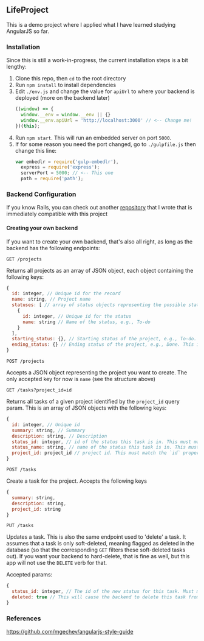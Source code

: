 ## LifeProject
This is a demo project where I applied what I have learned studying AngularJS so far.

### Installation
Since this is still a work-in-progress, the current installation steps is a bit lengthy:

1. Clone this repo, then `cd` to the root directory
2. Run `npm install` to install dependencies
3. Edit `./env.js` and change the value for `apiUrl` to where your backend is deployed (more on the backend later)
    ```javascript
    ((window) => {
      window.__env = window.__env || {}
      window.__env.apiUrl = 'http://localhost:3000' // <-- Change me!
    })(this);
    ```
4. Run `npm start`. This will run an embedded server on port `5000`.
5. If for some reason you need the port changed, go to `./gulpfile.js` then change this line:
    ```javascript
    var embedlr = require('gulp-embedlr'),
      express = require('express');
      serverPort = 5000; // <-- This one
      path = require('path');
    ```
    
### Backend Configuration

If you know Rails, you can check out another [repository](https://github.com/amielperez/lifeproject-api) that I wrote that is immediately compatible with this project

#### Creating your own backend
If you want to create your own backend, that's also all right, as long as the backend has the following endpoints:

```
GET /projects
```
Returns all projects as an array of JSON object, each object containing the following keys:
```javascript
{
  id: integer, // Unique id for the record
  name: string, // Project name
  statuses: [ // array of status objects representing the possible statuses in the project, e.g, To-do, In Progress, Done
    {
      id: integer, // Unique id for the status
      name: string // Name of the status, e.g., To-do
    }
  ],
  starting_status: {}, // Starting status of the project, e.g., To-do. This is a status object similar to the above.
  ending_status: {} // Ending status of the project, e.g., Done. This is a status object similar to the above.
}
```

```
POST /projects
```

Accepts a JSON object representing the project you want to create. The only accepted key for now is `name` (see the structure above)

```
GET /tasks?project_id=id
```

Returns all tasks of a given project identified by the `project_id` query param. This is an array of JSON objects with the following keys:

```javascript
{
  id: integer, // Unique id
  summary: string, // Summary
  description: string, // Description
  status_id: integer, // id of the status this task is in. This must match the `statuses` property of the project (see above)
  status_name: string, // name of the status this task is in. This must match the `statuses` property of the project (see above)
  project_id: project_id // project id. This must match the `id` property of the project this task belongs to
}
```

```
POST /tasks
```

Create a task for the project. Accepts the following keys

```javascript
{
  summary: string,
  description: string,
  project_id: string
}
```

```
PUT /tasks
```
Updates a task. This is also the same endpoint used to 'delete' a task. It assumes that a task is only soft-deleted, meaning flagged as deleted in the database (so that the corresponding `GET` filters these soft-deleted tasks out). If you want your backend to hard-delete, that is fine as well, but this app will not use the `DELETE` verb for that.

Accepted params:

```javascript
{
  status_id: integer, // The id of the new status for this task. Must match the statuses in the project.
  deleted: true // This will cause the backend to delete this task from the project.
}
```

### References
https://github.com/mgechev/angularjs-style-guide
